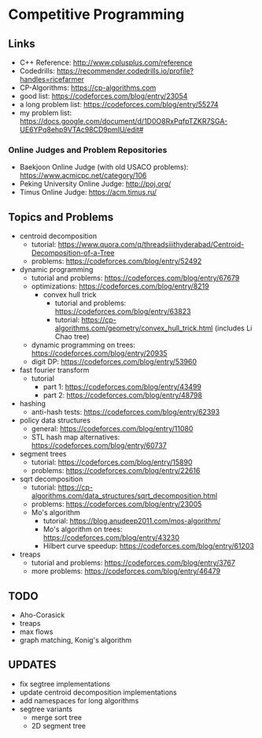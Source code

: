 # Competitive Programming

## Links
* C++ Reference: http://www.cplusplus.com/reference
* Codedrills: https://recommender.codedrills.io/profile?handles=ricefarmer
* CP-Algorithms: https://cp-algorithms.com
* good list: https://codeforces.com/blog/entry/23054
* a long problem list: https://codeforces.com/blog/entry/55274
* my problem list: https://docs.google.com/document/d/1D0O8RxPqfpTZKR7SGA-UE6YPq8ehp9VTAc98CD9pmIU/edit#

### Online Judges and Problem Repositories
* Baekjoon Online Judge (with old USACO problems): https://www.acmicpc.net/category/106
* Peking University Online Judge: http://poj.org/
* Timus Online Judge: https://acm.timus.ru/

## Topics and Problems
* centroid decomposition
	* tutorial: https://www.quora.com/q/threadsiiithyderabad/Centroid-Decomposition-of-a-Tree
	* problems: https://codeforces.com/blog/entry/52492
* dynamic programming
	* tutorial and problems: https://codeforces.com/blog/entry/67679
	* optimizations: https://codeforces.com/blog/entry/8219
		* convex hull trick
			* tutorial and problems: https://codeforces.com/blog/entry/63823
			* tutorial: https://cp-algorithms.com/geometry/convex_hull_trick.html (includes Li Chao tree)
	* dynamic programming on trees: https://codeforces.com/blog/entry/20935
	* digit DP: https://codeforces.com/blog/entry/53960
* fast fourier transform
	* tutorial
		* part 1: https://codeforces.com/blog/entry/43499
		* part 2: https://codeforces.com/blog/entry/48798
* hashing
	* anti-hash tests: https://codeforces.com/blog/entry/62393
* policy data structures
	* general: https://codeforces.com/blog/entry/11080
	* STL hash map alternatives: https://codeforces.com/blog/entry/60737
* segment trees
	* tutorial: https://codeforces.com/blog/entry/15890
	* problems: https://codeforces.com/blog/entry/22616
* sqrt decomposition
	* tutorial: https://cp-algorithms.com/data_structures/sqrt_decomposition.html
	* problems: https://codeforces.com/blog/entry/23005
	* Mo's algorithm
		* tutorial: https://blog.anudeep2011.com/mos-algorithm/
		* Mo's algorithm on trees: https://codeforces.com/blog/entry/43230
		* Hilbert curve speedup: https://codeforces.com/blog/entry/61203
* treaps
	* tutorial and problems: https://codeforces.com/blog/entry/3767
	* more problems: https://codeforces.com/blog/entry/46479

## TODO
* Aho-Corasick
* treaps
* max flows
* graph matching, Konig's algorithm

## UPDATES
* fix segtree implementations
* update centroid decomposition implementations
* add namespaces for long algorithms
* segtree variants
	* merge sort tree
	* 2D segment tree